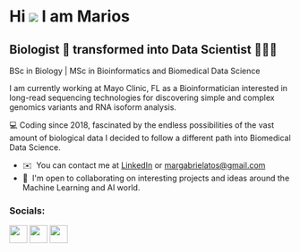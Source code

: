 Hi ![](https://user-images.githubusercontent.com/18350557/176309783-0785949b-9127-417c-8b55-ab5a4333674e.gif) I am Marios
==========================================================================================================================================

Biologist 🧬 transformed into Data Scientist 👨🏽‍💻
-----------------------------------------------------
BSc in Biology | MSc in Bioinformatics and Biomedical Data Science

I am currently working at Mayo Clinic, FL as a Bioinformatician interested in long-read sequencing technologies for discovering simple and complex genomics variants and RNA isoform analysis.

💻 Coding since 2018, fascinated by the endless possibilities of the vast amount of biological data I decided to follow a different path into Biomedical Data Science. 

*   ✉️  You can contact me at [LinkedIn](https://www.linkedin.com/in/mariosgvr/) or margabrielatos@gmail.com
*   🤝  I'm open to collaborating on interesting projects and ideas around the Machine Learning and AI world. 

                    
### Socials:

<p align="left"> <a href="https://www.github.com/MariosGvr" target="_blank" rel="noreferrer"><img src="https://raw.githubusercontent.com/danielcranney/readme-generator/main/public/icons/socials/github.svg" width="32" height="32" /></a> <a href="https://www.linkedin.com/in/mariosgav" target="_blank" rel="noreferrer"><img src="https://raw.githubusercontent.com/danielcranney/readme-generator/main/public/icons/socials/linkedin.svg" width="32" height="32" /></a> <a href="https://www.twitter.com/mariosgab" target="_blank" rel="noreferrer"><img src="https://raw.githubusercontent.com/danielcranney/readme-generator/main/public/icons/socials/twitter.svg" width="32" height="32" /></a></p>
